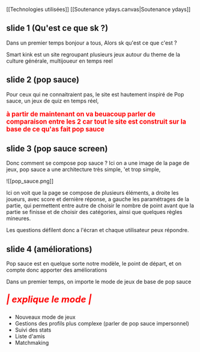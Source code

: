 [[Technologies utilisées]]
[[Soutenance ydays.canvas|Soutenance ydays]]
## slide 1 (Qu'est ce que sk ?)
Dans un premier temps bonjour a tous, 
Alors sk qu'est ce que c'est ?

Smart kink est un site regroupant plusieurs jeux autour du theme de la culture générale, multijoueur en temps reel

## slide 2 (pop sauce)
Pour ceux qui ne connaitraient pas, le site est hautement inspiré de Pop sauce, un jeux de quiz en temps réel,

<p style="color: red; font-weight:bold; font-size: 17px;">
à partir de maintenant on va beuacoup parler  de comparaison entre les 2 car tout le site est construit sur la base de ce qu'as fait pop sauce
</p>

## slide 3 (pop sauce screen)

Donc comment se compose pop sauce ? Ici on a une image de la page de jeux, pop sauce a une architecture très simple, 'et trop simple, 

![[pop_sauce.png]]

Ici on voit que la page se compose de plusieurs éléments, a droite les joueurs, avec score et dernière réponse, a gauche les paramétrages de la partie, qui permettent entre autre de choisir le nombre de point avant que la partie se finisse et de choisir des catégories, ainsi que quelques règles mineures.

Les questions défilent donc a l'écran et chaque utilisateur peux répondre.

## slide 4 (améliorations)

Pop sauce est en quelque sorte notre modèle, le point de départ, et on compte donc apporter des améliorations 

Dans un premier temps, on importe le mode de jeux de base de pop sauce 

<p style="color: red; font-size : 24px; font-style: italic; font-weight:bolder;">
| explique le mode |
</p>

- Nouveaux mode de jeux
- Gestions des profils plus complexe (parler de pop sauce impersonnel)
- Suivi des stats
- Liste d'amis
- Matchmaking

